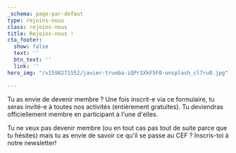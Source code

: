 ```yaml
---
_schema: page-par-defaut
type: rejoins-nous
class: rejoins-nous
title: Rejoins-nous !
cta_footer:
  show: false
  text: ''
  btn_text: ''
  link: ''
hero_img: "/v1598271552/javier-trueba-iQPr1XkF5F0-unsplash_cl7ru0.jpg"

---
```

Tu as envie de devenir membre ? Une fois inscrit-e via ce formulaire, tu seras invité-e à toutes nos activités (entièrement gratuites). Tu deviendras officiellement membre en participant à l'une d'elles.

Tu ne veux pas devenir membre (ou en tout cas pas tout de suite parce que tu hésites) mais tu as envie de savoir ce qu'il se passe au CEF ? Inscris-toi à notre newsletter!